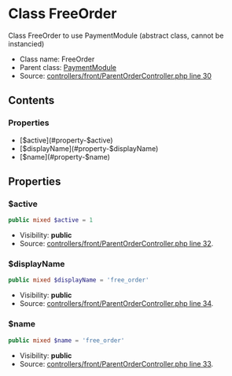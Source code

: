 Class FreeOrder
=====================

Class FreeOrder to use PaymentModule (abstract class, cannot be instancied)



* Class name: FreeOrder
* Parent class: [PaymentModule](class.PaymentModuleCore.md)
* Source: [controllers/front/ParentOrderController.php line 30](https://github.com/PrestaShop/PrestaShop/blob/1.6.0.11/controllers/front/ParentOrderController.php#L30)


Contents
--------


### Properties

* [$active](#property-$active)
* [$displayName](#property-$displayName)
* [$name](#property-$name)





Properties
----------


### <a name="property-$active"></a>$active

```php
public mixed $active = 1
```





* Visibility: **public**
* Source: [controllers/front/ParentOrderController.php line 32](https://github.com/PrestaShop/PrestaShop/blob/1.6.0.11/controllers/front/ParentOrderController.php#L32).


### <a name="property-$displayName"></a>$displayName

```php
public mixed $displayName = 'free_order'
```





* Visibility: **public**
* Source: [controllers/front/ParentOrderController.php line 34](https://github.com/PrestaShop/PrestaShop/blob/1.6.0.11/controllers/front/ParentOrderController.php#L34).


### <a name="property-$name"></a>$name

```php
public mixed $name = 'free_order'
```





* Visibility: **public**
* Source: [controllers/front/ParentOrderController.php line 33](https://github.com/PrestaShop/PrestaShop/blob/1.6.0.11/controllers/front/ParentOrderController.php#L33).



